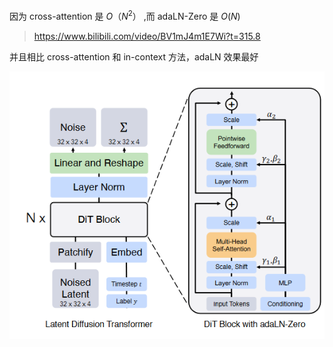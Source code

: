 因为 cross-attention 是 $O（N^2）$ ,而 adaLN-Zero 是 $O(N)$

> <https://www.bilibili.com/video/BV1mJ4m1E7Wi?t=315.8>

并且相比 cross-attention 和 in-context 方法，adaLN 效果最好

![](../Attachments/DiT.png)